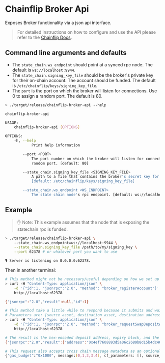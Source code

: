 # Chainflip Broker Api

Exposes Broker functionality via a json api interface.

> For detailed instructions on how to configure and use the API please refer to the [Chainflip Docs](https://docs.chainflip.io/integration/swapping-and-aggregation/running-a-broker/broker-api).

## Command line arguments and defaults

- The `state_chain.ws_endpoint` should point at a synced rpc node. The default is `ws://localhost:9944`.
- The `state_chain.signing_key_file` should be the broker's private key for their on-chain account. The account should be funded. The default is `/etc/chainflip/keys/signing_key_file`.
- The `port` is the port on which the broker will listen for connections. Use 0 to assign a random port. The default is 80.

```sh
> ./target/release/chainflip-broker-api --help

chainflip-broker-api

USAGE:
    chainflip-broker-api [OPTIONS]

OPTIONS:
    -h, --help
            Print help information

        --port <PORT>
            The port number on which the broker will listen for connections. Use 0 to assing a
            random port. [default: 80]

        --state_chain.signing_key_file <SIGNING_KEY_FILE>
            A path to a file that contains the broker's secret key for signing extrinsics.
            [default: /etc/chainflip/keys/signing_key_file]

        --state_chain.ws_endpoint <WS_ENDPOINT>
            The state chain node's rpc endpoint. [default: ws://localhost:9944]
```

## Example

> ✋ Note: This example assumes that the node that is exposing the statechain rpc is funded.

```sh
> ./target/release/chainflip-broker-api \
    --state_chain.ws_endpoint=ws://localhost:9944 \
    --state_chain.signing_key_file /path/to/my/signing_key \
    --port 62378 # or whatever port you want to use

🎙 Server is listening on 0.0.0.0:62378.
```

Then in another terminal:

```sh
# This method might not be necessary/useful depending on how we set up the broker.
> curl -H "Content-Type: application/json" \
    -d '{"id":1, "jsonrpc":"2.0", "method": "broker_registerAccount"}' \
    http://localhost:62378

{"jsonrpc":"2.0","result":null,"id":1}

# This method take a little while to respond because it submits and waits for finality. So make sure the request doesn't block.
# Parameters are: [source_asset, destination_asset, destination_address, broker_commission].
> curl -H "Content-Type: application/json" \
    -d '{"id":1, "jsonrpc":"2.0", "method": "broker_requestSwapDepositAddress", "params": ["Eth", "Flip","0xabababababababababababababababababababab", 0]}' \
    http://localhost:62378

# The result is the hex-encoded deposit address, expiry block, and the issued block.
{"jsonrpc":"2.0","result":{"address":"0x4ef7608893d5a06c2689b8d15b4dc400be0954f2",expiry_block:12345},"id":1}

# This request also accepts cross chain message metadata as an optional fifth parameter:
{"gas_budget":"0x1000", message:[0,1,2,3,4], cf_parameters: [], source_address: "1A1zP1eP5QGefi2DMPTfTL5SLmv7DivfNa", source_chain: "Bitcoin"}
```
